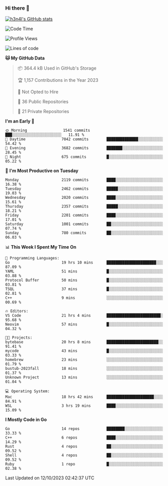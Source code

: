 ### Hi there 👋

[![h3n4l's GitHub stats](https://github-readme-stats.vercel.app/api?username=h3n4l&count_private=true&show_icons=true&theme=radical)](https://github.com/h3n4l/github-readme-stats)

<!--START_SECTION:waka-->
![Code Time](http://img.shields.io/badge/Code%20Time-1%2C612%20hrs%2042%20mins-blue)

![Profile Views](http://img.shields.io/badge/Profile%20Views-0-blue)

![Lines of code](https://img.shields.io/badge/From%20Hello%20World%20I%27ve%20Written-3.6%20million%20lines%20of%20code-blue)

**🐱 My GitHub Data** 

> 📦 364.4 kB Used in GitHub's Storage 
 > 
> 🏆 1,157 Contributions in the Year 2023
 > 
> 🚫 Not Opted to Hire
 > 
> 📜 36 Public Repositories 
 > 
> 🔑 21 Private Repositories 
 > 
**I'm an Early 🐤** 

```text
🌞 Morning                1541 commits        ███░░░░░░░░░░░░░░░░░░░░░░   11.91 % 
🌆 Daytime                7042 commits        ██████████████░░░░░░░░░░░   54.42 % 
🌃 Evening                3682 commits        ███████░░░░░░░░░░░░░░░░░░   28.45 % 
🌙 Night                  675 commits         █░░░░░░░░░░░░░░░░░░░░░░░░   05.22 % 
```
📅 **I'm Most Productive on Tuesday** 

```text
Monday                   2119 commits        ████░░░░░░░░░░░░░░░░░░░░░   16.38 % 
Tuesday                  2462 commits        █████░░░░░░░░░░░░░░░░░░░░   19.03 % 
Wednesday                2020 commits        ████░░░░░░░░░░░░░░░░░░░░░   15.61 % 
Thursday                 2357 commits        █████░░░░░░░░░░░░░░░░░░░░   18.21 % 
Friday                   2201 commits        ████░░░░░░░░░░░░░░░░░░░░░   17.01 % 
Saturday                 1001 commits        ██░░░░░░░░░░░░░░░░░░░░░░░   07.74 % 
Sunday                   780 commits         ██░░░░░░░░░░░░░░░░░░░░░░░   06.03 % 
```


📊 **This Week I Spent My Time On** 

```text
💬 Programming Languages: 
Go                       19 hrs 10 mins      ██████████████████████░░░   87.09 % 
YAML                     51 mins             █░░░░░░░░░░░░░░░░░░░░░░░░   03.88 % 
Protocol Buffer          50 mins             █░░░░░░░░░░░░░░░░░░░░░░░░   03.81 % 
TSQL                     37 mins             █░░░░░░░░░░░░░░░░░░░░░░░░   02.81 % 
C++                      9 mins              ░░░░░░░░░░░░░░░░░░░░░░░░░   00.69 % 

🔥 Editors: 
VS Code                  21 hrs 4 mins       ████████████████████████░   95.68 % 
Neovim                   57 mins             █░░░░░░░░░░░░░░░░░░░░░░░░   04.32 % 

🐱‍💻 Projects: 
bytebase                 20 hrs 8 mins       ███████████████████████░░   91.41 % 
mycode                   43 mins             █░░░░░░░░░░░░░░░░░░░░░░░░   03.33 % 
homebrew                 23 mins             ░░░░░░░░░░░░░░░░░░░░░░░░░   01.79 % 
bustub-2023fall          18 mins             ░░░░░░░░░░░░░░░░░░░░░░░░░   01.37 % 
Unknown Project          13 mins             ░░░░░░░░░░░░░░░░░░░░░░░░░   01.04 % 

💻 Operating System: 
Mac                      18 hrs 42 mins      █████████████████████░░░░   84.91 % 
WSL                      3 hrs 19 mins       ████░░░░░░░░░░░░░░░░░░░░░   15.09 % 
```

**I Mostly Code in Go** 

```text
Go                       14 repos            ████████░░░░░░░░░░░░░░░░░   33.33 % 
C++                      6 repos             ████░░░░░░░░░░░░░░░░░░░░░   14.29 % 
Rust                     4 repos             ██░░░░░░░░░░░░░░░░░░░░░░░   09.52 % 
Shell                    4 repos             ██░░░░░░░░░░░░░░░░░░░░░░░   09.52 % 
Ruby                     1 repo              █░░░░░░░░░░░░░░░░░░░░░░░░   02.38 % 
```




 Last Updated on 12/10/2023 02:42:37 UTC
<!--END_SECTION:waka-->


